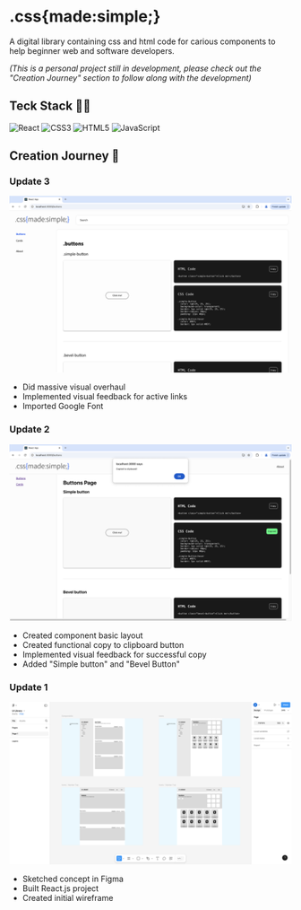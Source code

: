 <h1>.css{made:simple;}</h1>
<p>A digital library containing css and html code for carious components to help beginner web and software developers.</p>
<p><i>(This is a personal project still in development, please check out the "Creation Journey" section to follow along with the development)</i></p>

<h2>Teck Stack 👨‍💻</h2>

![React](https://img.shields.io/badge/react-%2320232a.svg?style=for-the-badge&logo=react&logoColor=%2361DAFB) ![CSS3](https://img.shields.io/badge/css3-%231572B6.svg?style=for-the-badge&logo=css3&logoColor=white) ![HTML5](https://img.shields.io/badge/html5-%23E34F26.svg?style=for-the-badge&logo=html5&logoColor=white) ![JavaScript](https://img.shields.io/badge/javascript-%23323330.svg?style=for-the-badge&logo=javascript&logoColor=%23F7DF1E)

<h2>Creation Journey 🚀</h2> 

<h3>Update 3</h3>
<img src="Process-Pictures/Update-3.png">
<ul>
  <li>Did massive visual overhaul</li>
  <li>Implemented visual feedback for active links</li>
  <li>Imported Google Font</li>
</ul>

<h3>Update 2</h3>
<img src="Process-Pictures/Update-2.png">
<ul>
  <li>Created component basic layout</li>
  <li>Created functional copy to clipboard button</li>
  <li>Implemented visual feedback for successful copy</li>
  <li>Added "Simple button" and "Bevel Button"</li>
</ul>

<h3>Update 1</h3>
<img src="Process-Pictures/Update-1.png">
<ul>
  <li>Sketched concept in Figma</li>
  <li>Built React.js project</li>
  <li>Created initial wireframe</li>
</ul>
